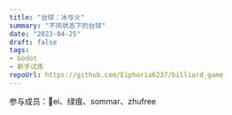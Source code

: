 ```yaml
---
title: "台球：冰与火"
summary: "不同状态下的台球"
date: "2023-04-25"
draft: false
tags:
- Godot
- 新手试炼
repoUrl: https://github.com/Eiphoria6237/billiard_game
---
```


参与成员：📖ei、绿痕、sommar、zhufree
